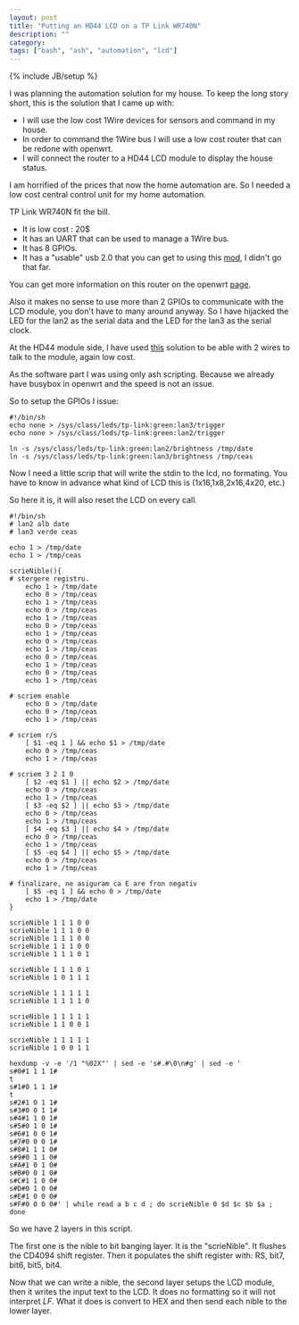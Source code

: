 ```yaml
---
layout: post
title: "Putting an HD44 LCD on a TP Link WR740N"
description: ""
category: 
tags: ["bash", "ash", "automation", "lcd"]
---
```

{% include JB/setup %}

I was planning the automation solution for my house.
To keep the long story short, this is the solution that I came up with:

* I will use the low cost 1Wire devices for sensors and command in my house.
* In order to command the 1Wire bus I will use a low cost router that can be
redone with openwrt.
* I will connect the router to a HD44 LCD module to display the house status.

I am horrified of the prices that now the home automation are.
So I needed a low cost central control unit for my home automation.

TP Link WR740N fit the bill.

* It is low cost : 20$
* It has an UART that can be used to manage a 1Wire bus.
* It has 8 GPIOs.
* It has a "usable" usb 2.0 that you can get to using this [mod](https://forum.openwrt.org/viewtopic.php?id=33991), I didn't go that far.

You can get more information on this router on the openwrt [page](https://wiki.openwrt.org/toh/tp-link/tl-wr740n).

Also it makes no sense to use more than 2 GPIOs to communicate with the LCD
module, you don't have to many around anyway.
So I have hijacked the LED for the lan2 as the serial data and
the LED for the lan3 as the serial clock.

At the HD44 module side, I have used [this](http://www.circuitvalley.com/2011/12/two-wire-serial-lcd-16x2-graphics.html)
solution to be able with 2 wires to talk to the module, again low cost.

As the software part I was using only ash scripting.
Because we already have busybox in openwrt and the speed is not an issue.

So to setup the GPIOs I issue:

    #!/bin/sh
    echo none > /sys/class/leds/tp-link:green:lan3/trigger
    echo none > /sys/class/leds/tp-link:green:lan2/trigger

    ln -s /sys/class/leds/tp-link:green:lan2/brightness /tmp/date
    ln -s /sys/class/leds/tp-link:green:lan3/brightness /tmp/ceas


Now I need a little scrip that will write the stdin to the lcd, no formating.
You have to know in advance what kind of LCD this is (1x16,1x8,2x16,4x20, etc.)

So here it is, it will also reset the LCD on every call.

    #!/bin/sh
    # lan2 alb date
    # lan3 verde ceas

    echo 1 > /tmp/date
    echo 1 > /tmp/ceas

    scrieNible(){
    # stergere registru.
        echo 1 > /tmp/date
        echo 0 > /tmp/ceas
        echo 1 > /tmp/ceas
        echo 0 > /tmp/ceas
        echo 1 > /tmp/ceas
        echo 0 > /tmp/ceas
        echo 1 > /tmp/ceas
        echo 0 > /tmp/ceas
        echo 1 > /tmp/ceas
        echo 0 > /tmp/ceas
        echo 1 > /tmp/ceas
        echo 0 > /tmp/ceas
        echo 1 > /tmp/ceas

    # scriem enable
        echo 0 > /tmp/date
        echo 0 > /tmp/ceas
        echo 1 > /tmp/ceas

    # scriem r/s
        [ $1 -eq 1 ] && echo $1 > /tmp/date
        echo 0 > /tmp/ceas
        echo 1 > /tmp/ceas

    # scriem 3 2 1 0
        [ $2 -eq $1 ] || echo $2 > /tmp/date
        echo 0 > /tmp/ceas
        echo 1 > /tmp/ceas
        [ $3 -eq $2 ] || echo $3 > /tmp/date
        echo 0 > /tmp/ceas
        echo 1 > /tmp/ceas
        [ $4 -eq $3 ] || echo $4 > /tmp/date
        echo 0 > /tmp/ceas
        echo 1 > /tmp/ceas
        [ $5 -eq $4 ] || echo $5 > /tmp/date
        echo 0 > /tmp/ceas
        echo 1 > /tmp/ceas

    # finalizare, ne asiguram ca E are fron negativ
        [ $5 -eq 1 ] && echo 0 > /tmp/date
        echo 1 > /tmp/date
    }

    scrieNible 1 1 1 0 0
    scrieNible 1 1 1 0 0
    scrieNible 1 1 1 0 0
    scrieNible 1 1 1 0 0
    scrieNible 1 1 1 0 1

    scrieNible 1 1 1 0 1
    scrieNible 1 0 1 1 1

    scrieNible 1 1 1 1 1
    scrieNible 1 1 1 1 0

    scrieNible 1 1 1 1 1
    scrieNible 1 1 0 0 1

    scrieNible 1 1 1 1 1
    scrieNible 1 0 0 1 1

    hexdump -v -e '/1 "%02X"' | sed -e 's#.#\0\n#g' | sed -e '
    s#0#1 1 1 1#
    t
    s#1#0 1 1 1#
    t
    s#2#1 0 1 1#
    s#3#0 0 1 1#
    s#4#1 1 0 1#
    s#5#0 1 0 1#
    s#6#1 0 0 1#
    s#7#0 0 0 1#
    s#8#1 1 1 0#
    s#9#0 1 1 0#
    s#A#1 0 1 0#
    s#B#0 0 1 0#
    s#C#1 1 0 0#
    s#D#0 1 0 0#
    s#E#1 0 0 0#
    s#F#0 0 0 0#' | while read a b c d ; do scrieNible 0 $d $c $b $a ; done

So we have 2 layers in this script.

The first one is the nible to bit banging layer. It is the "scrieNible".
It flushes the CD4094 shift register.
Then it populates the shift register with: RS, bit7, bit6, bit5, bit4.

Now that we can write a nible, the second layer setups the LCD module,
then it writes the input text to the LCD.
It does no formatting so it will not interpret _LF_.
What it does is convert to HEX and then send each nible to the lower layer.


